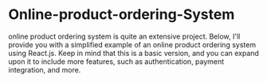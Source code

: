# Online-product-ordering-System
online product ordering system is quite an extensive project. Below, I'll provide you with a simplified example of an online product ordering system using React.js. Keep in mind that this is a basic version, and you can expand upon it to include more features, such as authentication, payment integration, and more.

